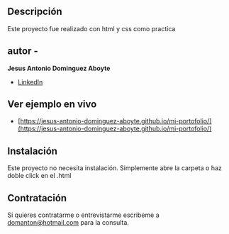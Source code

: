 ## Descripción

Este proyecto fue realizado con html y css como practica

## autor -
**Jesus Antonio Dominguez Aboyte**

* [LinkedIn](https://www.linkedin.com/in/www.linkedin.com/in/jesus-antonio-dominguez-aboyte-56a683251/)

## Ver ejemplo en vivo
- [https://jesus-antonio-dominguez-aboyte.github.io/mi-portofolio/](https://jesus-antonio-dominguez-aboyte.github.io/mi-portofolio/)
## Instalación
  Este proyecto no necesita instalación. Simplemente abre la carpeta o haz doble click en el .html
## Contratación
   Si quieres contratarme o entrevistarme escribeme a domanton@hotmail.com para la consulta.
